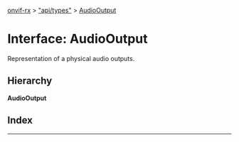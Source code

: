 [onvif-rx](../README.md) > ["api/types"](../modules/_api_types_.md) > [AudioOutput](../interfaces/_api_types_.audiooutput.md)

# Interface: AudioOutput

Representation of a physical audio outputs.

## Hierarchy

**AudioOutput**

## Index

---

